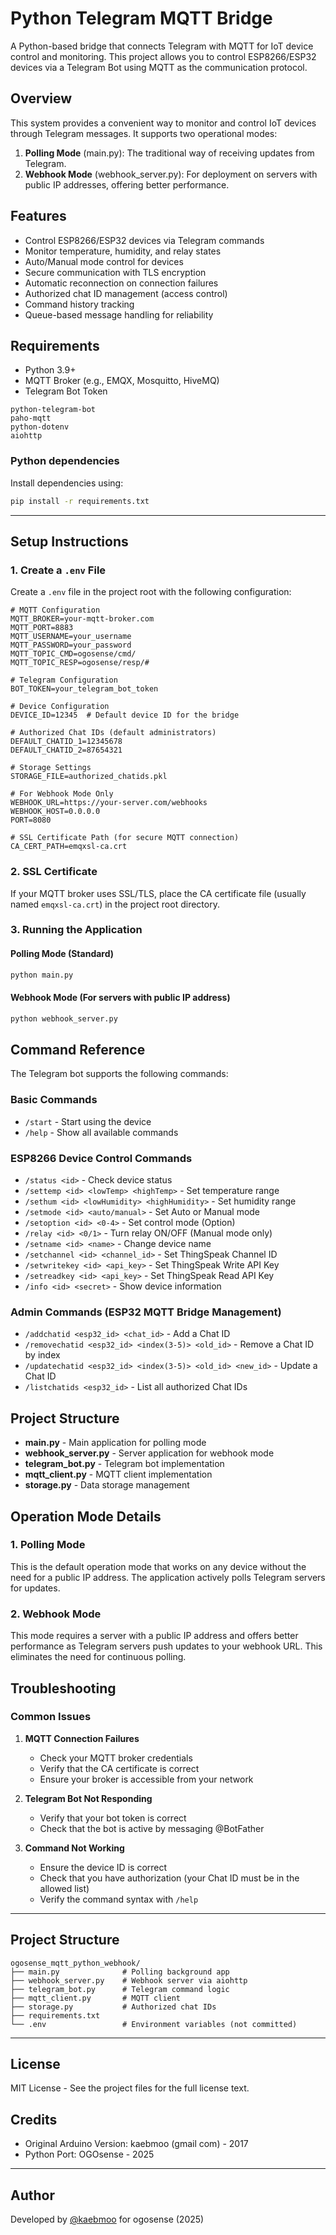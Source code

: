 
# Python Telegram MQTT Bridge

A Python-based bridge that connects Telegram with MQTT for IoT device control and monitoring. This project allows you to control ESP8266/ESP32 devices via a Telegram Bot using MQTT as the communication protocol.

## Overview

This system provides a convenient way to monitor and control IoT devices through Telegram messages. It supports two operational modes:

1. **Polling Mode** (main.py): The traditional way of receiving updates from Telegram.
2. **Webhook Mode** (webhook_server.py): For deployment on servers with public IP addresses, offering better performance.

## Features

- Control ESP8266/ESP32 devices via Telegram commands
- Monitor temperature, humidity, and relay states
- Auto/Manual mode control for devices
- Secure communication with TLS encryption
- Automatic reconnection on connection failures
- Authorized chat ID management (access control)
- Command history tracking
- Queue-based message handling for reliability

## Requirements

- Python 3.9+
- MQTT Broker (e.g., EMQX, Mosquitto, HiveMQ)
- Telegram Bot Token

```
python-telegram-bot
paho-mqtt
python-dotenv
aiohttp
```

### Python dependencies
Install dependencies using:
```bash
pip install -r requirements.txt
```

---

## Setup Instructions

### 1. Create a `.env` File

Create a `.env` file in the project root with the following configuration:

```
# MQTT Configuration
MQTT_BROKER=your-mqtt-broker.com
MQTT_PORT=8883
MQTT_USERNAME=your_username
MQTT_PASSWORD=your_password
MQTT_TOPIC_CMD=ogosense/cmd/
MQTT_TOPIC_RESP=ogosense/resp/#

# Telegram Configuration 
BOT_TOKEN=your_telegram_bot_token

# Device Configuration
DEVICE_ID=12345  # Default device ID for the bridge

# Authorized Chat IDs (default administrators)
DEFAULT_CHATID_1=12345678
DEFAULT_CHATID_2=87654321

# Storage Settings
STORAGE_FILE=authorized_chatids.pkl

# For Webhook Mode Only
WEBHOOK_URL=https://your-server.com/webhooks
WEBHOOK_HOST=0.0.0.0
PORT=8080

# SSL Certificate Path (for secure MQTT connection)
CA_CERT_PATH=emqxsl-ca.crt
```

### 2. SSL Certificate

If your MQTT broker uses SSL/TLS, place the CA certificate file (usually named `emqxsl-ca.crt`) in the project root directory.

### 3. Running the Application

#### Polling Mode (Standard)

```bash
python main.py
```

#### Webhook Mode (For servers with public IP address)

```bash
python webhook_server.py
```

## Command Reference

The Telegram bot supports the following commands:

### Basic Commands
- `/start` - Start using the device
- `/help` - Show all available commands

### ESP8266 Device Control Commands
- `/status <id>` - Check device status
- `/settemp <id> <lowTemp> <highTemp>` - Set temperature range
- `/sethum <id> <lowHumidity> <highHumidity>` - Set humidity range
- `/setmode <id> <auto/manual>` - Set Auto or Manual mode
- `/setoption <id> <0-4>` - Set control mode (Option)
- `/relay <id> <0/1>` - Turn relay ON/OFF (Manual mode only)
- `/setname <id> <name>` - Change device name
- `/setchannel <id> <channel_id>` - Set ThingSpeak Channel ID
- `/setwritekey <id> <api_key>` - Set ThingSpeak Write API Key
- `/setreadkey <id> <api_key>` - Set ThingSpeak Read API Key
- `/info <id> <secret>` - Show device information

### Admin Commands (ESP32 MQTT Bridge Management)
- `/addchatid <esp32_id> <chat_id>` - Add a Chat ID
- `/removechatid <esp32_id> <index(3-5)> <old_id>` - Remove a Chat ID by index
- `/updatechatid <esp32_id> <index(3-5)> <old_id> <new_id>` - Update a Chat ID
- `/listchatids <esp32_id>` - List all authorized Chat IDs

## Project Structure

- **main.py** - Main application for polling mode
- **webhook_server.py** - Server application for webhook mode
- **telegram_bot.py** - Telegram bot implementation
- **mqtt_client.py** - MQTT client implementation
- **storage.py** - Data storage management

## Operation Mode Details

### 1. Polling Mode

This is the default operation mode that works on any device without the need for a public IP address. The application actively polls Telegram servers for updates.

### 2. Webhook Mode

This mode requires a server with a public IP address and offers better performance as Telegram servers push updates to your webhook URL. This eliminates the need for continuous polling.

## Troubleshooting

### Common Issues

1. **MQTT Connection Failures**
   - Check your MQTT broker credentials
   - Verify that the CA certificate is correct
   - Ensure your broker is accessible from your network

2. **Telegram Bot Not Responding**
   - Verify that your bot token is correct
   - Check that the bot is active by messaging @BotFather

3. **Command Not Working**
   - Ensure the device ID is correct
   - Check that you have authorization (your Chat ID must be in the allowed list)
   - Verify the command syntax with `/help`

---

## Project Structure
```
ogosense_mqtt_python_webhook/
├── main.py              # Polling background app
├── webhook_server.py    # Webhook server via aiohttp
├── telegram_bot.py      # Telegram command logic
├── mqtt_client.py       # MQTT client
├── storage.py           # Authorized chat IDs
├── requirements.txt
└── .env                 # Environment variables (not committed)
```

---

## License

MIT License - See the project files for the full license text.

## Credits

- Original Arduino Version: kaebmoo (gmail com) - 2017
- Python Port: OGOsense - 2025

---

## Author
Developed by [@kaebmoo](https://github.com/kaebmoo) for ogosense (2025)

